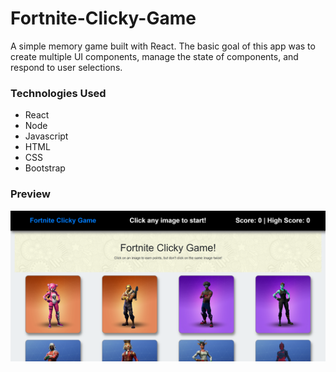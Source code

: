 # Fortnite-Clicky-Game

A simple memory game built with React. The basic goal of this app was to create multiple UI components, manage the state of components, and respond to user selections.

### Technologies Used
* React
* Node
* Javascript
* HTML
* CSS 
* Bootstrap


### Preview
![Fortnite](https://raw.githubusercontent.com/Cam-F/Clicky-Game/master/public/img/screenshot.PNG)

